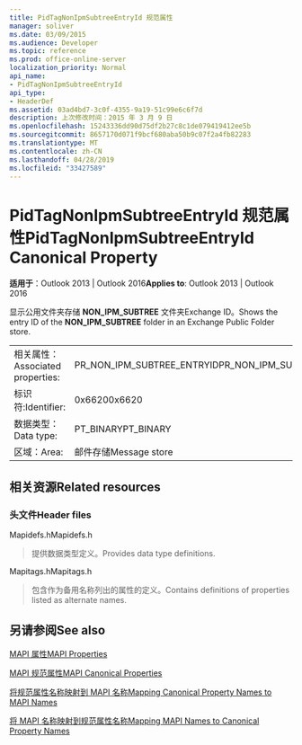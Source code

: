 ```yaml
---
title: PidTagNonIpmSubtreeEntryId 规范属性
manager: soliver
ms.date: 03/09/2015
ms.audience: Developer
ms.topic: reference
ms.prod: office-online-server
localization_priority: Normal
api_name:
- PidTagNonIpmSubtreeEntryId
api_type:
- HeaderDef
ms.assetid: 03ad4bd7-3c0f-4355-9a19-51c99e6c6f7d
description: 上次修改时间：2015 年 3 月 9 日
ms.openlocfilehash: 15243336dd90d75df2b27c8c1de079419412ee5b
ms.sourcegitcommit: 8657170d071f9bcf680aba50b9c07f2a4fb82283
ms.translationtype: MT
ms.contentlocale: zh-CN
ms.lasthandoff: 04/28/2019
ms.locfileid: "33427589"
---
```

# <a name="pidtagnonipmsubtreeentryid-canonical-property"></a><span data-ttu-id="71eb5-103">PidTagNonIpmSubtreeEntryId 规范属性</span><span class="sxs-lookup"><span data-stu-id="71eb5-103">PidTagNonIpmSubtreeEntryId Canonical Property</span></span>

  
  
<span data-ttu-id="71eb5-104">**适用于**：Outlook 2013 | Outlook 2016</span><span class="sxs-lookup"><span data-stu-id="71eb5-104">**Applies to**: Outlook 2013 | Outlook 2016</span></span> 
  
<span data-ttu-id="71eb5-105">显示公用文件夹存储 **NON_IPM_SUBTREE** 文件夹Exchange ID。</span><span class="sxs-lookup"><span data-stu-id="71eb5-105">Shows the entry ID of the **NON_IPM_SUBTREE** folder in an Exchange Public Folder store.</span></span> 
  
|||
|:-----|:-----|
|<span data-ttu-id="71eb5-106">相关属性：</span><span class="sxs-lookup"><span data-stu-id="71eb5-106">Associated properties:</span></span>  <br/> |<span data-ttu-id="71eb5-107">PR_NON_IPM_SUBTREE_ENTRYID</span><span class="sxs-lookup"><span data-stu-id="71eb5-107">PR_NON_IPM_SUBTREE_ENTRYID</span></span>  <br/> |
|<span data-ttu-id="71eb5-108">标识符:</span><span class="sxs-lookup"><span data-stu-id="71eb5-108">Identifier:</span></span>  <br/> |<span data-ttu-id="71eb5-109">0x6620</span><span class="sxs-lookup"><span data-stu-id="71eb5-109">0x6620</span></span>  <br/> |
|<span data-ttu-id="71eb5-110">数据类型：</span><span class="sxs-lookup"><span data-stu-id="71eb5-110">Data type:</span></span>  <br/> |<span data-ttu-id="71eb5-111">PT_BINARY</span><span class="sxs-lookup"><span data-stu-id="71eb5-111">PT_BINARY</span></span>  <br/> |
|<span data-ttu-id="71eb5-112">区域：</span><span class="sxs-lookup"><span data-stu-id="71eb5-112">Area:</span></span>  <br/> |<span data-ttu-id="71eb5-113">邮件存储</span><span class="sxs-lookup"><span data-stu-id="71eb5-113">Message store</span></span>  <br/> |
   
## <a name="related-resources"></a><span data-ttu-id="71eb5-114">相关资源</span><span class="sxs-lookup"><span data-stu-id="71eb5-114">Related resources</span></span>

### <a name="header-files"></a><span data-ttu-id="71eb5-115">头文件</span><span class="sxs-lookup"><span data-stu-id="71eb5-115">Header files</span></span>

<span data-ttu-id="71eb5-116">Mapidefs.h</span><span class="sxs-lookup"><span data-stu-id="71eb5-116">Mapidefs.h</span></span>
  
> <span data-ttu-id="71eb5-117">提供数据类型定义。</span><span class="sxs-lookup"><span data-stu-id="71eb5-117">Provides data type definitions.</span></span>
    
<span data-ttu-id="71eb5-118">Mapitags.h</span><span class="sxs-lookup"><span data-stu-id="71eb5-118">Mapitags.h</span></span>
  
> <span data-ttu-id="71eb5-119">包含作为备用名称列出的属性的定义。</span><span class="sxs-lookup"><span data-stu-id="71eb5-119">Contains definitions of properties listed as alternate names.</span></span>
    
## <a name="see-also"></a><span data-ttu-id="71eb5-120">另请参阅</span><span class="sxs-lookup"><span data-stu-id="71eb5-120">See also</span></span>



[<span data-ttu-id="71eb5-121">MAPI 属性</span><span class="sxs-lookup"><span data-stu-id="71eb5-121">MAPI Properties</span></span>](mapi-properties.md)
  
[<span data-ttu-id="71eb5-122">MAPI 规范属性</span><span class="sxs-lookup"><span data-stu-id="71eb5-122">MAPI Canonical Properties</span></span>](mapi-canonical-properties.md)
  
[<span data-ttu-id="71eb5-123">将规范属性名称映射到 MAPI 名称</span><span class="sxs-lookup"><span data-stu-id="71eb5-123">Mapping Canonical Property Names to MAPI Names</span></span>](mapping-canonical-property-names-to-mapi-names.md)
  
[<span data-ttu-id="71eb5-124">将 MAPI 名称映射到规范属性名称</span><span class="sxs-lookup"><span data-stu-id="71eb5-124">Mapping MAPI Names to Canonical Property Names</span></span>](mapping-mapi-names-to-canonical-property-names.md)

